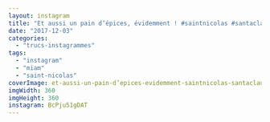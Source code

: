 ```yaml
---
layout: instagram
title: "Et aussi un pain d’épices, évidemment ! #saintnicolas #santaclaus #saintnick"
date: "2017-12-03"
categories: 
  - "trucs-instagrammes"
tags: 
  - "instagram"
  - "miam"
  - "saint-nicolas"
coverImage: et-aussi-un-pain-d’epices-evidemment-saintnicolas-santaclaus-saintnick.jpg
imgWidth: 360
imgHeight: 360
instagram: BcPju51gDAT
---
```

